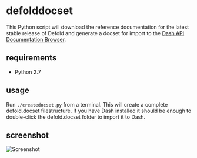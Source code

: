 defolddocset
============

This Python script will download the reference documentation for the latest stable release of Defold and generate a docset for import to the [Dash API Documentation Browser](http://kapeli.com/dash).

requirements
------------
* Python 2.7

usage
-----
Run `./createdocset.py` from a terminal. This will create a complete defold.docset filestructure. If you have Dash installed it should be enough to double-click the defold.docset folder to import it to Dash.

screenshot
-----
![Screenshot](https://raw.githubusercontent.com/britzl/defolddocset/master/screenshot.png)
